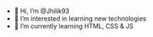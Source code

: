 - 👋 Hi, I’m @Jhilik93
- 👀 I’m interested in learning new technologies
- 🌱 I’m currently learning HTML, CSS & JS

<!---
Jhilik93/Jhilik93 is a ✨ special ✨ repository because its `README.md` (this file) appears on your GitHub profile.
You can click the Preview link to take a look at your changes.
--->
